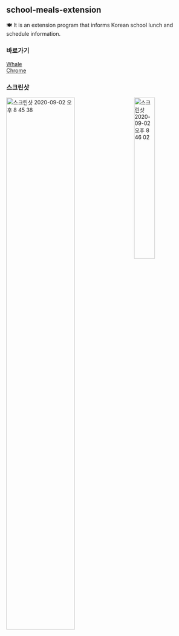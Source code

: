 ## school-meals-extension

🍽 It is an extension program that informs Korean school lunch and schedule information.

### 바로가기

[Whale](https://store.whale.naver.com/detail/igacokmbgjalgongkebmeaghkikdapba)
<br />
[Chrome](https://chrome.google.com/webstore/detail/%EC%A0%84%EA%B5%AD%EC%9D%98-%ED%95%99%EA%B5%90-%EA%B8%89%EC%8B%9D-%EB%B0%8F-%EC%9D%BC%EC%A0%95-%EC%A0%95%EB%B3%B4/kkeigckbhoaeeimpljbgdahffdefighg)

### 스크린샷

<div>
<img width="60%" alt="스크린샷 2020-09-02 오후 8 45 38" src="https://user-images.githubusercontent.com/51149996/91977299-6e825c80-ed5d-11ea-8a1e-edd8f690f7cb.png">
<img width="33%" align="right" alt="스크린샷 2020-09-02 오후 8 46 02" src="https://user-images.githubusercontent.com/51149996/91977305-717d4d00-ed5d-11ea-9475-d7273c082275.png">
</div>
